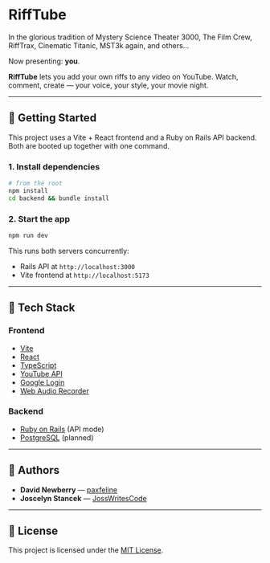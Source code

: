 # RiffTube

In the glorious tradition of Mystery Science Theater 3000, The Film Crew, RiffTrax, Cinematic Titanic, MST3k again, and others...

Now presenting: **you**.

**RiffTube** lets you add your own riffs to any video on YouTube. Watch, comment, create — your voice, your style, your movie night.

---

## 🚀 Getting Started

This project uses a Vite + React frontend and a Ruby on Rails API backend. Both are booted up together with one command.

### 1. Install dependencies

```bash
# from the root
npm install
cd backend && bundle install
```

### 2. Start the app

```bash
npm run dev
```

This runs both servers concurrently:

- Rails API at `http://localhost:3000`
- Vite frontend at `http://localhost:5173`

---

## 🧱 Tech Stack

### Frontend

- [Vite](https://vitejs.dev/)
- [React](https://reactjs.org/)
- [TypeScript](https://www.typescriptlang.org/)
- [YouTube API](https://developers.google.com/youtube/v3)
- [Google Login](https://developers.google.com/identity)
- [Web Audio Recorder](https://github.com/higuma/web-audio-recorder-js)

### Backend

- [Ruby on Rails](https://rubyonrails.org/) (API mode)
- [PostgreSQL](https://www.postgresql.org/) (planned)

---

## 👥 Authors

- **David Newberry** — [paxfeline](https://github.com/paxfeline)
- **Joscelyn Stancek** — [JossWritesCode](https://github.com/JossWritesCode)

---

## 📄 License

This project is licensed under the [MIT License](LICENSE).
